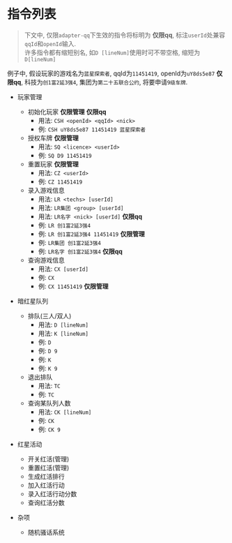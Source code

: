 # 指令列表

> 下文中, 仅限`adapter-qq`下生效的指令将标明为 **仅限qq**, 标注`userId`处兼容`qqId`和`openId`输入.  
> 许多指令都有缩短别名, 如`D [lineNum]`使用时可不带空格, 缩短为`D[lineNum]`

例子中, 假设玩家的游戏名为`蓝星探索者`, qqId为`11451419`, openId为`uY8ds5e87` **仅限qq**, 科技为`创1富2延3强4`, 集团为`第二十五联合公约`, 将要申请`9级车牌`.

- 玩家管理
  - 初始化玩家 **仅限管理** **仅限qq**
    - 用法: `CSH <openId> <qqId> <nick>`
    - 例: `CSH uY8ds5e87 11451419 蓝星探索者`
  - 授权车牌 **仅限管理**
    - 用法: `SQ <licence> <userId>`
    - 例: `SQ D9 11451419`
  - 重置玩家 **仅限管理**
    - 用法: `CZ <userId>`
    - 例: `CZ 11451419`
  - 录入游戏信息
    - 用法: `LR <techs> [userId]`
    - 用法: `LR集团 <group> [userId]`
    - 用法: `LR名字 <nick> [userId]` **仅限qq**
    - 例: `LR 创1富2延3强4`
    - 例: `LR 创1富2延3强4 11451419` **仅限管理**
    - 例: `LR集团 创1富2延3强4`
    - 例: `LR名字 创1富2延3强4` **仅限qq**
  - 查询游戏信息
    - 用法: `CX [userId]`
    - 例: `CX`
    - 例: `CX 11451419` **仅限管理**

- 暗红星队列
  - 排队(三人/双人)
    - 用法: `D [lineNum]`
    - 用法: `K [lineNum]`
    - 例: `D`
    - 例: `D 9`
    - 例: `K`
    - 例: `K 9`
  - 退出排队
    - 用法: `TC`
    - 例: `TC`
  - 查询某队列人数
    - 用法: `CK [lineNum]`
    - 例: `CK`
    - 例: `CK 9`

- 红星活动
  - 开关红活(管理)
  - 重置红活(管理)
  - 生成红活排行
  - 加入红活行动
  - 录入红活行动分数
  - 查询红活分数

- 杂项
  - 随机骚话系统
